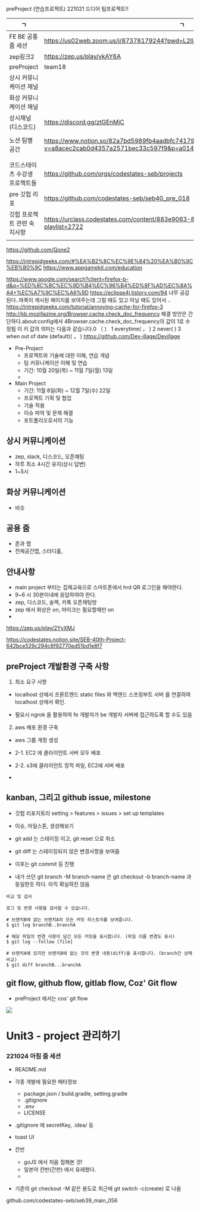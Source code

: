 ---
---

preProject
(연습프로젝트)
221021 드디어 팀프로젝트!!


|ㄱ|ㄱ|ㄱ|
|---|---|---|
| FE BE 공통 줌 세션 | https://us02web.zoom.us/j/87378179244?pwd=L2llaFlOOG9NbFl0NjNWMUpsem4rdz09 | 018_BE_조지선|
| zep링크2 | https://zep.us/play/ykAY6A| https://zep.us/play/2YvXMJ |
|preProject|team18|NotFound|
|상시 커뮤니케이션 채널|||
|화상 커뮤니케이션 채널|||
|상시채널(디스코드)|https://discord.gg/ztGEnMjC||
|노션 팀별 공간|https://www.notion.so/82a7bd5989fb4aadbfc741791387db12?v=a8acec2cab0d4357a2571bec33c597f9&p=a014c9a400234e80b91085371221c834&pm=s|https://codestates.notion.site/Pre-Project-3d380dd015e54a7b8ce2a30d03a9af27|
||||
|코드스테이츠 수강생 프로젝트들|https://github.com/orgs/codestates-seb/projects||
|pre 깃헙 리포|https://github.com/codestates-seb/seb40_pre_018| 로컬 주소: /javatest/hrd/idea/preProject |
|깃헙 프로젝트 관련 숙지사항|https://urclass.codestates.com/content/883e9063-89ee-4e08-ad15-890e20f0debe?playlist=2722||
||||

https://github.com/Qone2

https://intrepidgeeks.com/#%EA%B2%8C%EC%9E%84%20%EA%B0%9C%EB%B0%9C
https://www.appgamekit.com/education

https://www.google.com/search?client=firefox-b-d&q=%ED%8C%8C%EC%9D%B4%EC%96%B4%ED%8F%AD%EC%8A%A4+%EC%A7%9C%EC%A6%9D
https://eclipse4j.tistory.com/94
너무 공감된다..파폭이 캐시된 페이지를 보여주는데 그럴 때도 있고 아닐 때도 있어서 ..
https://intrepidgeeks.com/tutorial/annoying-cache-for-firefox-3
http://kb.mozillazine.org/Browser.cache.check_doc_frequency
해결 방안은 간단하다.about:config에서 4Browser.cache.check_doc_frequency의 값이 1로 수정됨
이 키 값의 의미는 다음과 같습니다.0 （ ）
1 everytime( ， )
2 never( )
3 when out of date (default)( ， )
https://github.com/Dev-illage/Devillage

- Pre-Project
  - 프로젝트와 기술에 대한 이해, 연습 개념
  - 팀 커뮤니케이션 이해 및 연습
  - 기간: 10월 20일(목) ~ 11월 7일(월) 13일
  - 
- Main Project
  - 기간: 11월 8일(화) ~ 12월 7일(수) 22일
  - 프로젝트 기획 및 협업
  - 기술 적용
  - 이슈 파악 및 문제 해결
  - 포트폴리오로서의 기능



## 상시 커뮤니케이션 
- zep, slack, 디스코드, 오픈채팅
- 하루 최소 4시간 유지(상시 답변)
 - 1~5시

## 화상 커뮤니케이션
- 비슷

## 공용 줌
- 존과 맵
- 전체공간맵, 스터디홀, 

## 안내사항

- main project 부터는 집체교육으로 스마트폰에서 hrd QR 로그인을 해야한다.
- 9~6 시 30분이내에 응답하여야 한다.
- zep, 디스코드, 슬랙, 카톡 오픈채팅방
- zep 에서 화상은 on, 마이크는 필요할때만 on
- 


https://zep.us/play/2YvXMJ

https://codestates.notion.site/SEB-40th-Project-642bce529c294c8f92770ed51bd1e8f7

## preProject 개발환경 구축 사항

1. 최소 요구 사항
- localhost 상에서 프론트엔드 static files 와 백엔드 스프링부트 서버 를 연결하여 localhost 상에서 확인.

- 필요시 ngrok 을 활용하여 fe 개발자가 be 개발자 서버에 접근하도록 할 수도 있음

2. aws 배포 환경 구축 
  - aws 그룹 계정 생성
  - 2-1. EC2 에 클라이언트 서버 모두 배포
  - 2-2. s3에 클라이언트 정적 파일, EC2에 서버 배포


- 

## kanban, 그리고 github issue, milestone

- 깃헙 리포지토리 setting > features > issues > set up templates
- 이슈, 마일스톤, 생성해보기

- git add 는 스테이징 이고, git reset 으로 취소 
- git diff 는 스테이징되지 않은 변경사항을 보여줌
- 이후는 git commit 등 진행
- 내가 쓰던 git branch -M branch-name 은 git checkout -b branch-name 과 동일한듯 하다. 아직 확실하진 않음

```
비교 및 검사

로그 및 변경 사항을 검사할 수 있습니다.

# 브랜치B에 없는 브랜치A의 모든 커밋 히스토리를 보여줍니다.
$ git log branchB..branchA

# 해당 파일의 변경 사항이 담긴 모든 커밋을 표시합니다. (파일 이름 변경도 표시)
$ git log --follow [file]

# 브랜치A에 있지만 브랜치B에 없는 것의 변경 내용(diff)을 표시합니다. (branch간 상태 비교)
$ git diff branchB...branchA
```

## git flow, github flow, gitlab flow, Coz' Git flow
- preProject 에서는 cos' git flow

![](https://s3.ap-northeast-2.amazonaws.com/urclass-images/vEAcD2ryoNSo-6dGo_MIW-1660886461321.jpeg)

# Unit3 - project 관리하기

### 221024 아침 줌 세션

- README.md
- 각종 개발에 필요한 메타정보
  - package.json / build.gradle, setting.gradle
  - .gitignore
  - .env
  - LICENSE
- .gitignore 에 secretKey, .idea/ 등   
- toast UI

- 칸반
  - goJS 에서 처음 접해본 것!
  - 일본어 칸반(간판) 에서 유래했다. 
  - 

- 기존의 git checkout -M 같은 용도로 최근에 git switch -c(create) 로 나옴



github.com/codestates-seb/seb39_main_056

